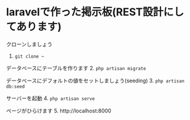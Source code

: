 # laravelで作った掲示板(REST設計にしてあります)

クローンしましょう
1. `git clone ~`  
  
データベースにテーブルを作ります
2. `php artisan migrate`  
  
データベースにデフォルトの値をセットしましょう(seeding)
3. `php artisan db:seed`
  
サーバーを起動
4. `php artisan serve`

ページがひらけます
5. http://localhost:8000

